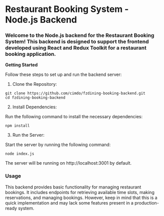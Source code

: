 <h1>Restaurant Booking System - Node.js Backend</h1>
<h3>Welcome to the Node.js backend for the Restaurant Booking System! This backend is designed to support the frontend developed using React and Redux Toolkit for a restaurant booking application.
</h3>
<b>Getting Started</b><br/>

Follow these steps to set up and run the backend server:<br/>

1. Clone the Repository:<br/>

`git clone https://github.com/cimdo/fzdining-booking-backend.git`<br/>
`cd fzdining-booking-backend`<br/>


2. Install Dependencies:<br/>

Run the following command to install the necessary dependencies:<br/>

`npm install`

3. Run the Server:<br/>

Start the server by running the following command:<br/>

`node index.js` 

The server will be running on http://localhost:3001 by default.

<h3>Usage</h3>
This backend provides basic functionality for managing restaurant bookings. It includes endpoints for retrieving available time slots, making reservations, and managing bookings. However, keep in mind that this is a quick implementation and may lack some features present in a production-ready system.
